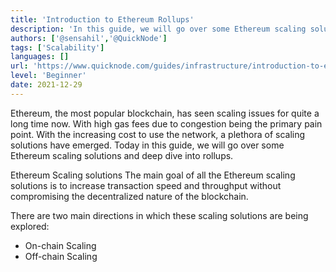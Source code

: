 ```yaml
---
title: 'Introduction to Ethereum Rollups'
description: 'In this guide, we will go over some Ethereum scaling solutions and deep dive into rollups.'
authors: ['@sensahil','@QuickNode']
tags: ['Scalability']
languages: []
url: 'https://www.quicknode.com/guides/infrastructure/introduction-to-ethereum-rollups'
level: 'Beginner'
date: 2021-12-29
---
```


Ethereum, the most popular blockchain, has seen scaling issues for quite a long time now. With high gas fees due to congestion being the primary pain point. With the increasing cost to use the network, a plethora of scaling solutions have emerged. Today in this guide, we will go over some Ethereum scaling solutions and deep dive into rollups.

Ethereum Scaling solutions
The main goal of all the Ethereum scaling solutions is to increase transaction speed and throughput without compromising the decentralized nature of the blockchain.

There are two main directions in which these scaling solutions are being explored:
- On-chain Scaling
- Off-chain Scaling